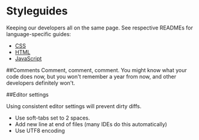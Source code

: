 # Styleguides
Keeping our developers all on the same page. See respective READMEs for language-specific guides:

- [CSS](https://github.com/OpportunityIntl/styleguides/blob/master/css.md)
- [HTML](https://github.com/OpportunityIntl/styleguides/blob/master/html.md)
- [JavaScript](https://github.com/OpportunityIntl/styleguides/blob/master/javascript.md)

##Comments
Comment, comment, comment. You might know what your code does now, but you won't remember a year from now, and other developers definitely won't.

##Editor settings

Using consistent editor settings will prevent dirty diffs.

- Use soft-tabs set to 2 spaces.
- Add new line at end of files (many IDEs do this automatically)
- Use UTF8 encoding
